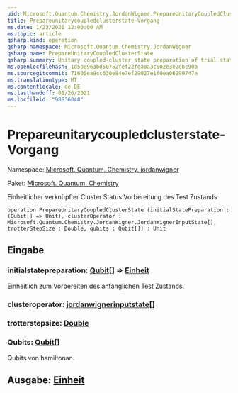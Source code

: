 ```yaml
---
uid: Microsoft.Quantum.Chemistry.JordanWigner.PrepareUnitaryCoupledClusterState
title: Prepareunitarycoupledclusterstate-Vorgang
ms.date: 1/23/2021 12:00:00 AM
ms.topic: article
qsharp.kind: operation
qsharp.namespace: Microsoft.Quantum.Chemistry.JordanWigner
qsharp.name: PrepareUnitaryCoupledClusterState
qsharp.summary: Unitary coupled-cluster state preparation of trial state
ms.openlocfilehash: 1d5b8963bd50752fef22fea0a3c002e3e2ebc90a
ms.sourcegitcommit: 71605ea9cc630e84e7ef29027e1f0ea06299747e
ms.translationtype: MT
ms.contentlocale: de-DE
ms.lasthandoff: 01/26/2021
ms.locfileid: "98836048"
---
```

# <a name="prepareunitarycoupledclusterstate-operation"></a>Prepareunitarycoupledclusterstate-Vorgang

Namespace: [Microsoft. Quantum. Chemistry. jordanwigner](xref:Microsoft.Quantum.Chemistry.JordanWigner)

Paket: [Microsoft. Quantum. Chemistry](https://nuget.org/packages/Microsoft.Quantum.Chemistry)


Einheitlicher verknüpfter Cluster Status Vorbereitung des Test Zustands

```qsharp
operation PrepareUnitaryCoupledClusterState (initialStatePreparation : (Qubit[] => Unit), clusterOperator : Microsoft.Quantum.Chemistry.JordanWigner.JordanWignerInputState[], trotterStepSize : Double, qubits : Qubit[]) : Unit
```


## <a name="input"></a>Eingabe

### <a name="initialstatepreparation--qubit--unit"></a>initialstatepreparation: [Qubit](xref:microsoft.quantum.lang-ref.qubit)[] => [Einheit](xref:microsoft.quantum.lang-ref.unit) 

Einheitlich zum Vorbereiten des anfänglichen Test Zustands.


### <a name="clusteroperator--jordanwignerinputstate"></a>clusteroperator: [jordanwignerinputstate](xref:Microsoft.Quantum.Chemistry.JordanWigner.JordanWignerInputState)[]




### <a name="trotterstepsize--double"></a>trotterstepsize: [Double](xref:microsoft.quantum.lang-ref.double)




### <a name="qubits--qubit"></a>Qubits: [Qubit](xref:microsoft.quantum.lang-ref.qubit)[]

Qubits von hamiltonan.



## <a name="output--unit"></a>Ausgabe: [Einheit](xref:microsoft.quantum.lang-ref.unit)

